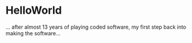# HelloWorld
... after almost 13 years of playing coded software, my first step back into making the software...
